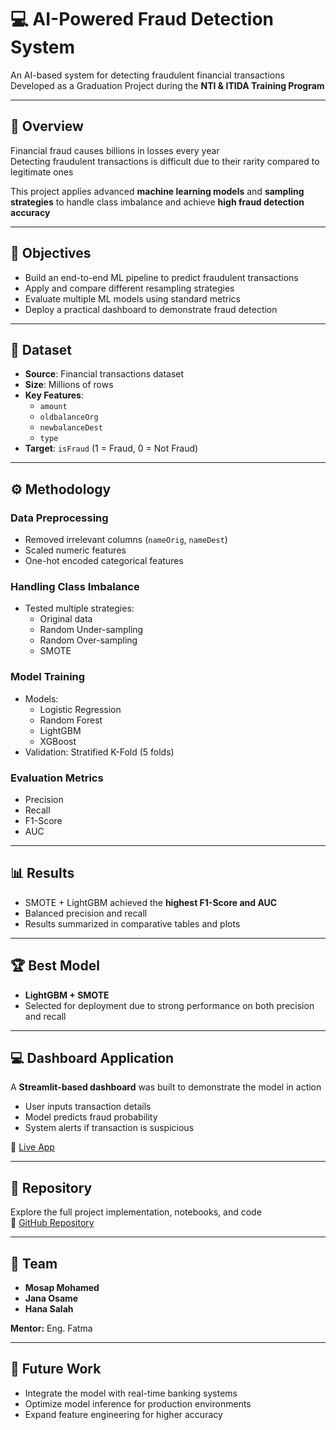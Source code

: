 # 💻 AI-Powered Fraud Detection System  

An AI-based system for detecting fraudulent financial transactions  
Developed as a Graduation Project during the **NTI & ITIDA Training Program**

---

## 📌 Overview  
Financial fraud causes billions in losses every year  
Detecting fraudulent transactions is difficult due to their rarity compared to legitimate ones  

This project applies advanced **machine learning models** and **sampling strategies** to handle class imbalance and achieve **high fraud detection accuracy**

---

## 🎯 Objectives  
- Build an end-to-end ML pipeline to predict fraudulent transactions  
- Apply and compare different resampling strategies  
- Evaluate multiple ML models using standard metrics  
- Deploy a practical dashboard to demonstrate fraud detection  

---

## 📂 Dataset  
- **Source**: Financial transactions dataset  
- **Size**: Millions of rows  
- **Key Features**:  
  - `amount`  
  - `oldbalanceOrg`  
  - `newbalanceDest`  
  - `type`  
- **Target**: `isFraud` (1 = Fraud, 0 = Not Fraud)  

---

## ⚙️ Methodology  

### Data Preprocessing  
- Removed irrelevant columns (`nameOrig`, `nameDest`)  
- Scaled numeric features  
- One-hot encoded categorical features  

### Handling Class Imbalance  
- Tested multiple strategies:  
  - Original data  
  - Random Under-sampling  
  - Random Over-sampling  
  - SMOTE  

### Model Training  
- Models:  
  - Logistic Regression  
  - Random Forest  
  - LightGBM  
  - XGBoost  
- Validation: Stratified K-Fold (5 folds)  

### Evaluation Metrics  
- Precision  
- Recall  
- F1-Score  
- AUC  

---

## 📊 Results  
- SMOTE + LightGBM achieved the **highest F1-Score and AUC**  
- Balanced precision and recall  
- Results summarized in comparative tables and plots  

---

## 🏆 Best Model  
- **LightGBM + SMOTE**  
- Selected for deployment due to strong performance on both precision and recall  

---

## 💻 Dashboard Application  
A **Streamlit-based dashboard** was built to demonstrate the model in action  
- User inputs transaction details  
- Model predicts fraud probability  
- System alerts if transaction is suspicious  

🔗 [Live App](https://fraud-detection-prediction.streamlit.app/)  

---

## 📁 Repository  
Explore the full project implementation, notebooks, and code  
🔗 [GitHub Repository](https://github.com/Mosapmohamd/Fraud-Detection-Prediction)  

---

## 👥 Team  
- **Mosap Mohamed**  
- **Jana Osame**  
- **Hana Salah**  

**Mentor:** Eng. Fatma  

---

## 🚀 Future Work  
- Integrate the model with real-time banking systems  
- Optimize model inference for production environments  
- Expand feature engineering for higher accuracy  
